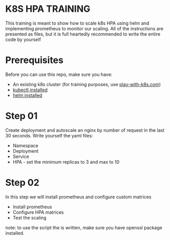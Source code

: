 # K8S HPA TRAINING
This training is meant to show how to scale k8s HPA using helm and implementing prometheus to monitor our scaling.
All of the instructions are presented as files, but it is full heartedly recommended to write the entire code by yourself

# Prerequisites
Before you can use this repo, make sure you have:
* An existing k8s cluster (for training purposes, use [play-with-k8s.com](https://labs.play-with-k8s.com/))
* [kubectl installed](https://kubernetes.io/docs/tasks/tools/install-kubectl/)
* [helm installed](https://helm.sh/docs/intro/install/)

# Step 01
Create deployment and autoscale an nginx by number of request in the last 30 seconds. 
Write yourself the yaml files:
* Namespace
* Deployment
* Service
* HPA - set the minimum replicas to 3 and max to 10

# Step 02
In this step we will install prometheus and configure custom matrices
* Install prometheus
* Configure HPA matrices
* Test the scaling

note: to use the script the is written, make sure you have openssl package installed.
